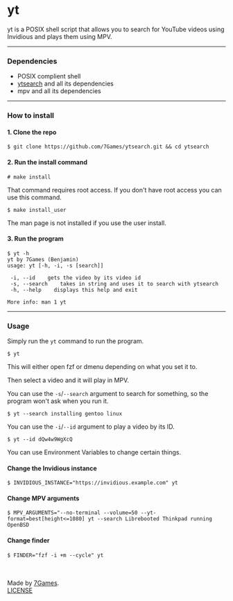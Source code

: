 # yt

yt is a POSIX shell script that allows you to search for YouTube videos using Invidious and plays them using MPV.

---------

### Dependencies
- POSIX complient shell
- [ytsearch](https://github.com/7Games/ytsearch) and all its dependencies
- mpv and all its dependencies

---------

### How to install

#### 1. Clone the repo
```
$ git clone https://github.com/7Games/ytsearch.git && cd ytsearch
```
#### 2. Run the install command
```
# make install
```
That command requires root access. If you don't have root access you can use this command.
```
$ make install_user
```
The man page is not installed if you use the user install.
#### 3. Run the program
```
$ yt -h
yt by 7Games (Benjamin)         
usage: yt [-h, -i, -s [search]]         

 -i, --id    gets the video by its video id         
 -s, --search    takes in string and uses it to search with ytsearch         
 -h, --help    displays this help and exit         

More info: man 1 yt
```

---------

### Usage
Simply run the ```yt``` command to run the program.
```
$ yt
```
This will either open fzf or dmenu depending on what you set it to.

Then select a video and it will play in MPV.

You can use the ```-s```/```--search``` argument to search for something, so the program won't ask when you run it.
```
$ yt --search installing gentoo linux
```

You can use the ```-i```/```--id``` argument to play a video by its ID.
```
$ yt --id dQw4w9WgXcQ
```

You can use Environment Variables to change certain things.
#### Change the Invidious instance
```
$ INVIDIOUS_INSTANCE="https://invidious.example.com" yt
```
#### Change MPV arguments
```
$ MPV_ARGUMENTS="--no-terminal --volume=50 --yt-format=best[height<=1080] yt --search Librebooted Thinkpad running OpenBSD        
```
#### Change finder
```
$ FINDER="fzf -i +m --cycle" yt
```
<br><br>
Made by [7Games](https://sevengames.xyz).<br>
[LICENSE](https://github.com/7Games/ytsearch/blob/main/LICENSE)


